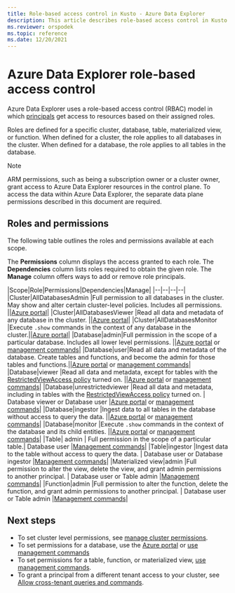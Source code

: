 ```yaml
---
title: Role-based access control in Kusto - Azure Data Explorer
description: This article describes role-based access control in Kusto in Azure Data Explorer.
ms.reviewer: orspodek
ms.topic: reference
ms.date: 12/20/2021
---
```

# Azure Data Explorer role-based access control

Azure Data Explorer uses a role-based access control (RBAC) model in which [principals](principals-and-identity-providers.md) get access to resources based on their assigned roles.

Roles are defined for a specific cluster, database, table, materialized view, or function. When defined for a cluster, the role applies to all databases in the cluster. When defined for a database, the role applies to all tables in the database.

> [!NOTE]
> ARM permissions, such as being a subscription owner or a cluster owner, grant access to Azure Data Explorer resources in the control plane. To access the data within Azure Data Explorer, the separate data plane permissions described in this document are required.

## Roles and permissions

The following table outlines the roles and permissions available at each scope.

The **Permissions** column displays the access granted to each role. The **Dependencies** column lists roles required to obtain the given role. The **Manage** column offers ways to add or remove role principals.

|Scope|Role|Permissions|Dependencies|Manage|
|--|--|--|--|
|Cluster|AllDatabasesAdmin |Full permission to all databases in the cluster. May show and alter certain cluster-level policies. Includes all permissions. ||[Azure portal](../../../manage-cluster-permissions.md)|
|Cluster|AllDatabasesViewer |Read all data and metadata of any database in the cluster. ||[Azure portal](../../../manage-cluster-permissions.md)|
|Cluster|AllDatabasesMonitor |Execute `.show` commands in the context of any database in the cluster.||[Azure portal](../../../manage-cluster-permissions.md)|
|Database|admin|Full permission in the scope of a particular database. Includes all lower level permissions.  ||[Azure portal](../../../manage-database-permissions.md) or [management commands](../security-roles.md)|
|Database|user|Read all data and metadata of the database. Create tables and functions, and become the admin for those tables and functions.||[Azure portal](../../../manage-database-permissions.md) or [management commands](../security-roles.md)|
|Database|viewer |Read all data and metadata, except for tables with the [RestrictedViewAccess policy](../show-table-restricted-view-access-policy-command.md) turned on. ||[Azure portal](../../../manage-database-permissions.md) or [management commands](../security-roles.md#managing-database-security-roles)|
|Database|unrestrictedviewer |Read all data and metadata, including in tables with the [RestrictedViewAccess policy](../show-table-restricted-view-access-policy-command.md) turned on. | Database viewer or Database user |[Azure portal](../../../manage-database-permissions.md) or [management commands](../security-roles.md#managing-database-security-roles)|
|Database|ingestor |Ingest data to all tables in the database without access to query the data. ||[Azure portal](../../../manage-database-permissions.md) or [management commands](../security-roles.md#managing-database-security-roles)|
|Database|monitor |Execute `.show` commands in the context of the database and its child entities. ||[Azure portal](../../../manage-database-permissions.md) or [management commands](../security-roles.md#managing-database-security-roles)|
|Table| admin | Full permission in the scope of a particular table.| Database user |[Management commands](../security-roles.md#managing-table-security-roles)|
|Table|ingestor |Ingest data to the table without access to query the data. | Database user or Database ingestor |[Management commands](../security-roles.md#managing-table-security-roles)|
|Materialized view|admin |Full permission to alter the view, delete the view, and grant admin permissions to another principal. | Database user or Table admin |[Management commands](../security-roles.md#managing-materialized-view-security-roles)|
|Function|admin |Full permission to alter the function, delete the function, and grant admin permissions to another principal. | Database user or Table admin |[Management commands](../security-roles.md#managing-function-security-roles)|

## Next steps

* To set cluster level permissions, see [manage cluster permissions](../../../manage-cluster-permissions.md).
* To set permissions for a database, use the [Azure portal](../../../manage-database-permissions.md) or [use management commands](../security-roles.md#managing-database-security-roles)
* To set permissions for a table, function, or materialized view, [use management commands](../security-roles.md#commands-overview).
* To grant a principal from a different tenant access to your cluster, see [Allow cross-tenant queries and commands](../../../cross-tenant-query-and-commands.md).
